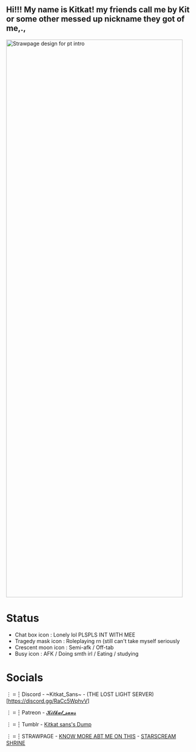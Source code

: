 ## Hi!!! My name is Kitkat! my friends call me by Kit or some other messed up nickname they got of me,.,

  <img width="475" height="1500" alt="Strawpage design for pt intro" src="https://github.com/user-attachments/assets/6f1e40aa-2a58-4c07-b14b-733733ee663e" />

# Status
  - Chat box icon : Lonely lol PLSPLS INT WITH MEE
  - Tragedy mask icon : Roleplaying rn (still can't take myself seriously
  - Crescent moon icon : Semi-afk / Off-tab
  - Busy icon : AFK / Doing smth irl / Eating / studying


# Socials
⋮ ⌗ ┆ Discord
    - ~Kitkat_Sans~
    - (THE LOST LIGHT SERVER)[https://discord.gg/RaCc5WphvV]

⋮ ⌗ ┆ Patreon
    - [𝓚𝓲𝓽𝓴𝓪𝓽_𝓼𝓪𝓷𝓼](https://www.patreon.com/c/broisaskeletonandrobotpounder)

⋮ ⌗ ┆ Tumblr
    - [Kitkat sans's Dump](https://www.tumblr.com/kitkat-sans)

⋮ ⌗ ┆ STRAWPAGE
    - [KNOW MORE ABT ME ON THIS](https://introduction-to-pt.straw.page/)
    - [STARSCREAM SHRINE](https://starscream-shrine.straw.page/)
